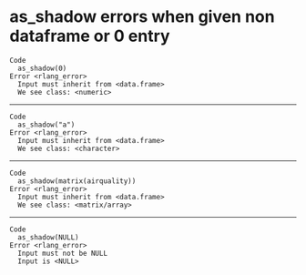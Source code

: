# as_shadow errors when given non dataframe or 0 entry

    Code
      as_shadow(0)
    Error <rlang_error>
      Input must inherit from <data.frame>
      We see class: <numeric>

---

    Code
      as_shadow("a")
    Error <rlang_error>
      Input must inherit from <data.frame>
      We see class: <character>

---

    Code
      as_shadow(matrix(airquality))
    Error <rlang_error>
      Input must inherit from <data.frame>
      We see class: <matrix/array>

---

    Code
      as_shadow(NULL)
    Error <rlang_error>
      Input must not be NULL
      Input is <NULL>

